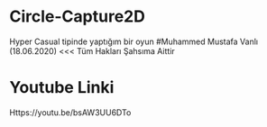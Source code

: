 # Circle-Capture2D
Hyper Casual tipinde yaptığım bir oyun #Muhammed Mustafa Vanlı (18.06.2020) &lt;&lt;&lt; Tüm Hakları Şahsıma Aittir

# Youtube Linki

Https://youtu.be/bsAW3UU6DTo
